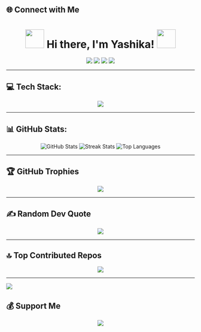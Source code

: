 <!-- Readme with Enhanced Style and Animations -->

## 🌐 Connect with Me  

<div align="center">
  <h1 >
  <img src="https://media.giphy.com/media/QTfX9Ejfra3ZmNxh6B/giphy.gif" width="50"> Hi there, I'm Yashika! <img src="https://media.giphy.com/media/hvRJCLFzcasrR4ia7z/giphy.gif" width="50">
  </h1>
  <p >
  <a href="https://instagram.com/yashika_duthuluru"><img src="https://img.shields.io/badge/Instagram-%23E1306C?style=for-the-badge&logo=instagram&logoColor=white"/></a>
  <a href="https://linkedin.com/in/yashika-duthuluru"><img src="https://img.shields.io/badge/LinkedIn-%230077B5?style=for-the-badge&logo=linkedin&logoColor=white"/></a>
  <a href="https://quora.com/profile/Yashika"><img src="https://img.shields.io/badge/Quora-%23B92B27?style=for-the-badge&logo=quora&logoColor=white"/></a>
  <a href="mailto:yashikaduthuluru@gmail.com"><img src="https://img.shields.io/badge/Email-%23EA4335?style=for-the-badge&logo=gmail&logoColor=white"/></a>
  </p>
</div>

---

## 💻 Tech Stack:

<div align="center">
  <img src="https://skillicons.dev/icons?i=java,js,nodejs,express,mongodb,mysql,react,angular,html,css,figma,git,github&theme=dark" />
</div>

---

## 📊 GitHub Stats:
<p align="center">
  <img src="https://github-readme-stats.vercel.app/api?username=yashika306&theme=tokyonight&hide_border=false&include_all_commits=true&count_private=true" alt="GitHub Stats"/>
  <img src="https://nirzak-streak-stats.vercel.app/?user=yashika306&theme=tokyonight&hide_border=false" alt="Streak Stats"/>
  <img src="https://github-readme-stats.vercel.app/api/top-langs/?username=yashika306&theme=tokyonight&hide_border=false&include_all_commits=true&count_private=true&layout=compact" alt="Top Languages"/>
</p>

---

## 🏆 GitHub Trophies

<p align="center">
  <img src="https://github-profile-trophy.vercel.app/?username=yashika306&theme=tokyonight&no-frame=false&no-bg=false&margin-w=4"/>
</p>

---

## ✍️ Random Dev Quote

<p align="center">
  <img src="https://quotes-github-readme.vercel.app/api?type=horizontal&theme=tokyonight"/>
</p>

---

## 🔝 Top Contributed Repos

<p align="center">
  <img src="https://github-contributor-stats.vercel.app/api?username=yashika306&limit=5&theme=tokyonight&combine_all_yearly_contributions=true"/>
</p>

---

[![](https://visitcount.itsvg.in/api?id=yashika306&icon=0&color=6)](https://visitcount.itsvg.in)

## 💰 Support Me

<p align="center">
  <a href="https://buymeacoffee.com/yashikaduthuluru@oksbi">
    <img src="https://img.shields.io/badge/Buy%20Me%20a%20Coffee-%23FFDD00?style=for-the-badge&logo=buy-me-a-coffee&logoColor=black" />
  </a>
</p>

<!-- Proudly created with ❤️ by Yashika -->
